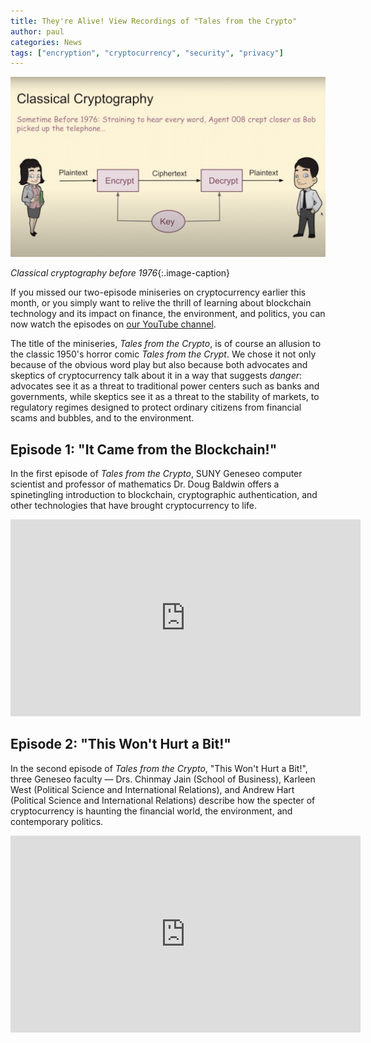 ```yaml
---
title: They're Alive! View Recordings of "Tales from the Crypto"
author: paul
categories: News
tags: ["encryption", "cryptocurrency", "security", "privacy"]
---
```

![Screen shot from Tales from the Crypto Episode 1](/images/classical_crypto.jpg)

*Classical cryptography before 1976*{:.image-caption}

<span class="drop">I</span>f you missed our two-episode miniseries on cryptocurrency earlier this month, or you simply want to relive the thrill of learning about blockchain technology and its impact on finance, the environment, and politics, you can now watch the episodes on [our YouTube channel](https://www.youtube.com/channel/UCutLfFIgGyTA4RkAEwDVKTQ).

<!--more-->

The title of the miniseries, *Tales from the Crypto*, is of course an allusion to the classic 1950's horror comic *Tales from the Crypt*. We chose it not only because of the obvious word play but also because both advocates and skeptics of cryptocurrency talk about it in a way that suggests *danger*: advocates see it as a threat to traditional power centers such as banks and governments, while skeptics see it as a threat to the stability of markets, to regulatory regimes designed to protect ordinary citizens from financial scams and bubbles, and to the environment.

## Episode 1: "It Came from the Blockchain!"

In the first episode of *Tales from the Crypto*, SUNY Geneseo computer scientist and professor of mathematics Dr. Doug Baldwin offers a spinetingling introduction to blockchain, cryptographic authentication, and other technologies that have brought cryptocurrency to life.

<iframe width="560" height="315" src="https://www.youtube.com/embed/NaMPVJC9HDM" title="YouTube video player" frameborder="0" allow="accelerometer; autoplay; clipboard-write; encrypted-media; gyroscope; picture-in-picture" allowfullscreen></iframe>

## Episode 2: "This Won't Hurt a Bit!"

In the second episode of *Tales from the Crypto*, "This Won't Hurt a Bit!", three Geneseo faculty — Drs. Chinmay Jain (School of Business), Karleen West (Political Science and International Relations), and Andrew Hart (Political Science and International Relations) describe how the specter of cryptocurrency is haunting the financial world, the environment, and contemporary politics.

<iframe width="560" height="315" src="https://www.youtube.com/embed/hUzaF6XAa_o" title="YouTube video player" frameborder="0" allow="accelerometer; autoplay; clipboard-write; encrypted-media; gyroscope; picture-in-picture" allowfullscreen></iframe>